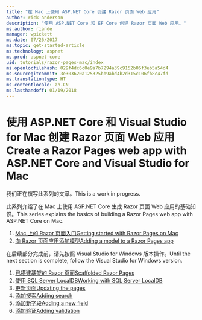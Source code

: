 ```yaml
---
title: "在 Mac 上使用 ASP.NET Core 创建 Razor 页面 Web 应用"
author: rick-anderson
description: "使用 ASP.NET Core 和 EF Core 创建 Razor 页面 Web 应用。"
ms.author: riande
manager: wpickett
ms.date: 07/26/2017
ms.topic: get-started-article
ms.technology: aspnet
ms.prod: aspnet-core
uid: tutorials/razor-pages-mac/index
ms.openlocfilehash: 029f4dc6c0e9a7b7294a39c9152b06f3eb5a54d4
ms.sourcegitcommit: 3e303620a125325bb9abd4b2d315c106fb8c47fd
ms.translationtype: HT
ms.contentlocale: zh-CN
ms.lasthandoff: 01/19/2018
---
```

# <a name="create-a-razor-pages-web-app-with-aspnet-core-and-visual-studio-for-mac"></a><span data-ttu-id="e7f5c-103">使用 ASP.NET Core 和 Visual Studio for Mac 创建 Razor 页面 Web 应用</span><span class="sxs-lookup"><span data-stu-id="e7f5c-103">Create a Razor Pages web app with ASP.NET Core and Visual Studio for Mac</span></span>

<span data-ttu-id="e7f5c-104">我们正在撰写此系列的文章。</span><span class="sxs-lookup"><span data-stu-id="e7f5c-104">This is a work in progress.</span></span>

<span data-ttu-id="e7f5c-105">此系列介绍了在 Mac 上使用 ASP.NET Core 生成 Razor 页面 Web 应用的基础知识。</span><span class="sxs-lookup"><span data-stu-id="e7f5c-105">This series explains the basics of building a Razor Pages web app with ASP.NET Core on Mac.</span></span>

1. [<span data-ttu-id="e7f5c-106">Mac 上的 Razor 页面入门</span><span class="sxs-lookup"><span data-stu-id="e7f5c-106">Getting started with Razor Pages on Mac</span></span>](xref:tutorials/razor-pages-mac/razor-pages-start)
1. [<span data-ttu-id="e7f5c-107">向 Razor 页面应用添加模型</span><span class="sxs-lookup"><span data-stu-id="e7f5c-107">Adding a model to a Razor Pages app</span></span>](xref:tutorials/razor-pages-mac/model)


<span data-ttu-id="e7f5c-108">在后续部分完成前，请先按照 Visual Studio for Windows 版本操作。</span><span class="sxs-lookup"><span data-stu-id="e7f5c-108">Until the next section is complete, follow the Visual Studio for Windows version.</span></span>

1. [<span data-ttu-id="e7f5c-109">已搭建基架的 Razor 页面</span><span class="sxs-lookup"><span data-stu-id="e7f5c-109">Scaffolded Razor Pages</span></span>](xref:tutorials/razor-pages/page)
1. [<span data-ttu-id="e7f5c-110">使用 SQL Server LocalDB</span><span class="sxs-lookup"><span data-stu-id="e7f5c-110">Working with SQL Server LocalDB</span></span>](xref:tutorials/razor-pages/sql)
1. [<span data-ttu-id="e7f5c-111">更新页面</span><span class="sxs-lookup"><span data-stu-id="e7f5c-111">Updating the pages</span></span>](xref:tutorials/razor-pages/da1)
1. [<span data-ttu-id="e7f5c-112">添加搜索</span><span class="sxs-lookup"><span data-stu-id="e7f5c-112">Adding search</span></span>](xref:tutorials/razor-pages/search)
1. [<span data-ttu-id="e7f5c-113">添加新字段</span><span class="sxs-lookup"><span data-stu-id="e7f5c-113">Adding a new field</span></span>](xref:tutorials/razor-pages/new-field)
1. [<span data-ttu-id="e7f5c-114">添加验证</span><span class="sxs-lookup"><span data-stu-id="e7f5c-114">Adding validation</span></span>](xref:tutorials/razor-pages/validation)

